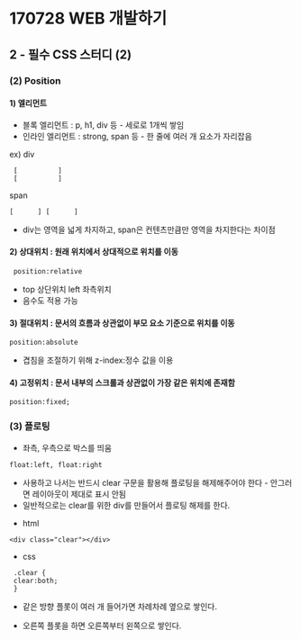  # 170728 WEB 개발하기
 ## 2 - 필수 CSS 스터디 (2)

### (2) Position
#### 1) 엘리먼트
  - 블록 엘리먼트 : p, h1, div 등 - 세로로 1개씩 쌓임
  - 인라인 엘리먼트 : strong, span 등 - 한 줄에 여러 개 요소가 자리잡음
 
 ex)
div
```
 [          ]
 [          ]
 ```
 span
 ```
 [      ] [      ]
 ```
 * div는 영역을 넓게 차지하고, span은 컨텐츠만큼만 영역을 차지한다는 차이점
 

#### 2) 상대위치 : 원래 위치에서 상대적으로 위치를 이동
```
 position:relative 
 ```
- top 상단위치 left 좌측위치
- 음수도 적용 가능


#### 3) 절대위치 : 문서의 흐름과 상관없이 부모 요소 기준으로 위치를 이동
 ```
 position:absolute
 ```
 - 겹침을 조절하기 위해 z-index:정수 값을 이용
 
#### 4) 고정위치 : 문서 내부의 스크롤과 상관없이 가장 같은 위치에 존재함
```
position:fixed;
 ```
 
### (3) 플로팅
- 좌측, 우측으로 박스를 띄움
```
float:left, float:right
```
 * 사용하고 나서는 반드시 clear 구문을 활용해 플로팅을 해제해주어야 한다 - 안그러면 레이아웃이 제대로 표시 안됨
 * 일반적으로는 clear를 위한 div를 만들어서 플로팅 해제를 한다.
 
- html
```
<div class="clear"></div>
```
 
- css
```
 .clear {
 clear:both;
 }
 ```
 
- 같은 방향 플롯이 여러 개 들어가면 차례차례 옆으로 쌓인다.
 * 오른쪽 플롯을 하면 오른쪽부터 왼쪽으로 쌓인다.
